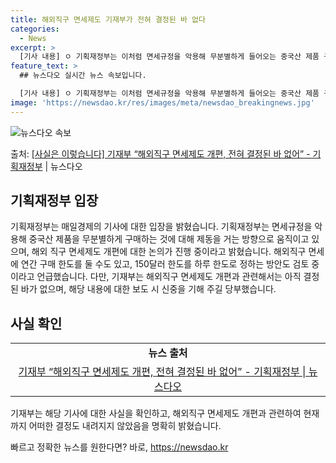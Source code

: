 ```yaml
---
title: 해외직구 면세제도 기재부가 전혀 결정된 바 없다
categories:
  - News
excerpt: >
  [기사 내용] ㅇ 기획재정부는 이처럼 면세규정을 악용해 무분별하게 들어오는 중국산 제품 구매형태에 제동을 걸…
feature_text: >
  ## 뉴스다오 실시간 뉴스 속보입니다.

  [기사 내용] ㅇ 기획재정부는 이처럼 면세규정을 악용해 무분별하게 들어오는 중국산 제품 구매형태에 제동을 걸…
image: 'https://newsdao.kr/res/images/meta/newsdao_breakingnews.jpg'
---
```


![뉴스다오 속보](https://newsdao.kr/res/images/meta/newsdao_breakingnews.jpg)

<p>출처: <a href="https://newsdao.kr/3431" rel="dofollow">[사실은 이렇습니다] 기재부 “해외직구 면세제도 개편, 전혀 결정된 바 없어” - 기획재정부</a> | 뉴스다오</p>

<h2 data-ke-size="size26">기획재정부 입장</h2>
<p data-ke-size="size16">기획재정부는 매일경제의 기사에 대한 입장을 밝혔습니다. 기획재정부는 면세규정을 악용해 중국산 제품을 무분별하게 구매하는 것에 대해 제동을 거는 방향으로 움직이고 있으며, 해외 직구 면세제도 개편에 대한 논의가 진행 중이라고 밝혔습니다. 해외직구 면세에 연간 구매 한도를 둘 수도 있고, 150달러 한도를 하루 한도로 정하는 방안도 검토 중이라고 언급했습니다. 다만, 기재부는 해외직구 면세제도 개편과 관련해서는 아직 결정된 바가 없으며, 해당 내용에 대한 보도 시 신중을 기해 주길 당부했습니다.</p>

<h2 data-ke-size="size26">사실 확인</h2>
<table>
	<tr>
		<td style="text-align: center; height: 17px;"><b>뉴스 출처</b></td>
	</tr>
	<tr>
		<td style="text-align: center; height: 17px;"><a href="https://newsdao.kr/3431">기재부 “해외직구 면세제도 개편, 전혀 결정된 바 없어” - 기획재정부 | 뉴스다오</a></td>
	</tr>
</table>
<p data-ke-size="size16">기재부는 해당 기사에 대한 사실을 확인하고, 해외직구 면세제도 개편과 관련하여 현재까지 어떠한 결정도 내려지지 않았음을 명확히 밝혔습니다.</p> 

빠르고 정확한 뉴스를 원한다면? 바로, <a href="https://newsdao.kr" rel="dofollow">https://newsdao.kr</a>


